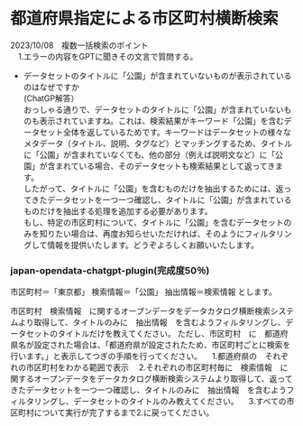 # 都道府県指定による市区町村横断検索    
2023/10/08　複数一括検索のポイント  
　1.エラーの内容をGPTに聞きその文言で質問する。 
 
- データセットのタイトルに「公園」が含まれていないものが表示されているのはなぜですか  
(ChatGP解答）  
おっしゃる通りで、データセットのタイトルに「公園」が含まれていないものも表示されていますね。これは、検索結果がキーワード「公園」を含むデータセット全体を返しているためです。キーワードはデータセットの様々なメタデータ（タイトル、説明、タグなど）とマッチングするため、タイトルに「公園」が含まれていなくても、他の部分（例えば説明文など）に「公園」が含まれている場合、そのデータセットも検索結果として返ってきます。  
したがって、タイトルに「公園」を含むものだけを抽出するためには、返ってきたデータセットを一つ一つ確認し、タイトルに「公園」が含まれているものだけを抽出する処理を追加する必要があります。  
もし、特定の市区町村について、タイトルに「公園」を含むデータセットのみを知りたい場合は、再度お知らせいただければ、そのようにフィルタリングして情報を提供いたします。どうぞよろしくお願いいたします。  

### japan-opendata-chatgpt-plugin(完成度50％)    
市区町村＝「東京都」
検索情報＝「公園」
抽出情報＝検索情報
とします。

市区町村　検索情報　に関するオープンデータをデータカタログ横断検索システムより取得して、タイトルのみに　抽出情報　を含むようフィルタリングし、データセットのタイトルだけを教えてください。
ただし、市区町村　に　都道府県名が設定された場合は、「都道府県が設定されたため、市区町村ごとに検索を行います。」と表示してつぎの手順を行ってください。
　1.都道府県の　それぞれの市区町村をわかる範囲で表示
　2.それぞれの市区町村毎に　検索情報　に関するオープンデータをデータカタログ横断検索システムより取得して、返ってきたデータセットを一つ一つ確認し、タイトルのみに　抽出情報　を含むようフィルタリングし、データセットのタイトルのみ教えてください。
　3.すべての市区町村について実行が完了するまで2.に戻ってください。
